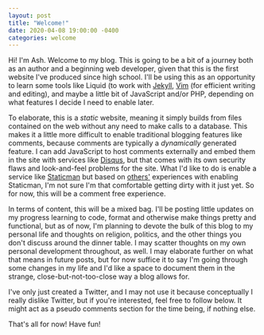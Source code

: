 ```yaml
---
layout: post
title: "Welcome!"
date: 2020-04-08 19:00:00 -0400
categories: welcome
---
```

Hi! I'm Ash. Welcome to my blog. This is going to be a bit of a journey both as an author and a beginning web developer, given that this is the first website I've produced since high school. I'll be using this as an opportunity to learn some tools like Liquid (to work with [Jekyll](https://jekyllrb.com/), [Vim](https://www.vim.org/) (for efficient writing and editing), and maybe a little bit of JavaScript and/or PHP, depending on what features I decide I need to enable later. 

To elaborate, this is a *static* website, meaning it simply builds from files contained on the web without any need to make calls to a database. This makes it a little more difficult to enable traditional blogging features like comments, because comments are typically a *dynamically* generated feature. I can add JavaScript to host comments externally and embed them in the site with services like [Disqus](https://disqus.com/), but that comes with its own security flaws and look-and-feel problems for the site. What I'd like to do is enable a service like [Staticman](https://staticman.net/) but based on [others'](https://mademistakes.com/articles/jekyll-static-comments/) experiences with enabling Staticman, I'm not sure I'm that comfortable getting dirty with it just yet. So for now, this will be a comment free experience.

In terms of content, this will be a mixed bag. I'll be posting little updates on my progress learning to code, format and otherwise make things pretty and functional, but as of now, I'm planning to devote the bulk of this blog to my personal life and thoughts on religion, politics, and the other things you don't discuss around the dinner table. I may scatter thoughts on my own personal development throughout, as well. I may elaborate further on what that means in future posts, but for now suffice it to say I'm going through some changes in my life and I'd like a space to document them in the strange, close-but-not-too-close way a blog allows for.

I've only just created a Twitter, and I may not use it because conceptually I really dislike Twitter, but if you're interested, feel free to follow below. It might act as a pseudo comments section for the time being, if nothing else.

That's all for now! Have fun!
